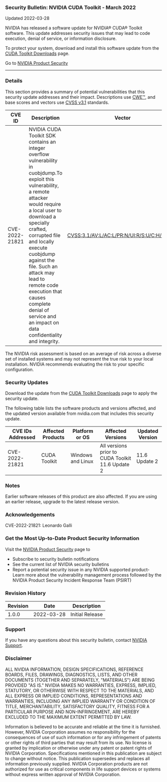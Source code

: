### Security Bulletin: NVIDIA CUDA Toolkit - March 2022

Updated 2022-03-28

NVIDIA has released a software update for NVIDIA® CUDA® Toolkit software. This update addresses security issues that may lead to code execution, denial of service, or information disclosure.<div>To protect your system, download and install this software update from the <a href="https://developer.nvidia.com/cuda-toolkit">CUDA Toolkit Downloads</a> page.</div>

Go to [NVIDIA Product Security](https://www.nvidia.com/security/)

_______________________________________________________________________________________________________________________________________________

### Details

This section provides a summary of potential vulnerabilities that this security update addresses and their impact. Descriptions use [CWE™](https://cwe.mitre.org/), and base scores and vectors use [CVSS v3.1](https://www.first.org/cvss/specification-document) standards.

| **CVE ID** | **Description** | **Vector** | **Base Score** | **Severity** | **CWE** | **Impacts** |
| ---------- | ---------------- | ---------- | -------------- | ------------ | -------- | ------------ |
| CVE-2022-21821 | NVIDIA CUDA Toolkit SDK contains an integer overflow vulnerability in cuobjdump.To exploit this vulnerability, a remote attacker would require a local user to download a specially crafted, corrupted file and locally execute cuobjdump against the file. Such an attack may lead to remote code execution that causes complete denial of service and an impact on data confidentiality and integrity. | [CVSS:3.1/AV:L/AC:L/PR:N/UI:R/S:U/C:H/I:H/A:H](https://www.first.org/cvss/calculator/3.1#CVSS:3.1/AV:L/AC:L/PR:N/UI:R/S:U/C:H/I:H/A:H) | 7.8 | HIGH | [CWE-190](https://cwe.mitre.org/data/definitions/190.html) | Code Execution, Denial of Service, Information Disclosure, Data Tampering |

The NVIDIA risk assessment is based on an average of risk across a diverse set of installed systems and may not represent the true risk to your local installation. NVIDIA recommends evaluating the risk to your specific configuration.

### Security Updates

Download the update from the <a href="https://developer.nvidia.com/cuda-toolkit">CUDA Toolkit Downloads</a> page to apply the security update.

The following table lists the software products and versions affected, and the updated version available from nvidia.com that includes this security update.

| **CVE IDs Addressed** | **Affected Products** | **Platform or OS** | **Affected Versions** | **Updated Version** |
| --------------------- | --------------------- | ----------------- | --------------------- | ------------------- |
| CVE-2022-21821 | CUDA Toolkit | Windows and Linux | All versions prior to CUDA Toolkit 11.6 Update 2 | 11.6 Update 2 |

### Notes

Earlier software releases of this product are also affected. If you are using an earlier release, upgrade to the latest release version.


### Acknowledgements

CVE-2022-21821: Leonardo Galli



### Get the Most Up-to-Date Product Security Information

Visit the [NVIDIA Product Security](https://www.nvidia.com/security/) page to

- Subscribe to security bulletin notifications
- See the current list of NVIDIA security bulletins
- Report a potential security issue in any NVIDIA supported product- Learn more about the vulnerability management process followed by the NVIDIA Product Security Incident Response Team (PSIRT)
### Revision History

| **Revision** | **Date** | **Description** |
| ------------ | -------- | --------------- |
| 1.0.0 | 2022-03-28 | Initial Release |

### Support
If you have any questions about this security bulletin, contact [NVIDIA Support](https://www.nvidia.com/object/support.html).

### Disclaimer
ALL NVIDIA INFORMATION, DESIGN SPECIFICATIONS, REFERENCE BOARDS, FILES, DRAWINGS, DIAGNOSTICS, LISTS, AND OTHER DOCUMENTS (TOGETHER AND SEPARATELY, "MATERIALS") ARE BEING PROVIDED "AS IS." NVIDIA MAKES NO WARRANTIES, EXPRESS, IMPLIED, STATUTORY, OR OTHERWISE WITH RESPECT TO THE MATERIALS, AND ALL EXPRESS OR IMPLIED CONDITIONS, REPRESENTATIONS AND WARRANTIES, INCLUDING ANY IMPLIED WARRANTY OR CONDITION OF TITLE, MERCHANTABILITY, SATISFACTORY QUALITY, FITNESS FOR A PARTICULAR PURPOSE AND NON-INFRINGEMENT, ARE HEREBY EXCLUDED TO THE MAXIMUM EXTENT PERMITTED BY LAW. 

Information is believed to be accurate and reliable at the time it is furnished. However, NVIDIA Corporation assumes no responsibility for the consequences of use of such information or for any infringement of patents or other rights of third parties that may result from its use. No license is granted by implication or otherwise under any patent or patent rights of NVIDIA Corporation. Specifications mentioned in this publication are subject to change without notice. This publication supersedes and replaces all information previously supplied. NVIDIA Corporation products are not authorized for use as critical components in life support devices or systems without express written approval of NVIDIA Corporation.

